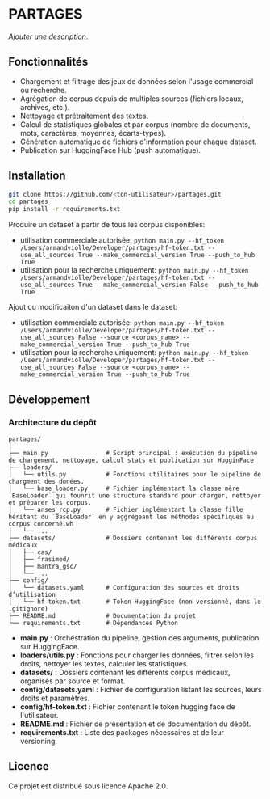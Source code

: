 # PARTAGES

*Ajouter une description*.

## Fonctionnalités

- Chargement et filtrage des jeux de données selon l'usage commercial ou recherche.
- Agrégation de corpus depuis de multiples sources (fichiers locaux, archives, etc.).
- Nettoyage et prétraitement des textes.
- Calcul de statistiques globales et par corpus (nombre de documents, mots, caractères, moyennes, écarts-types).
- Génération automatique de fichiers d'information pour chaque dataset.
- Publication sur HuggingFace Hub (push automatique).

## Installation

```sh
git clone https://github.com/<ton-utilisateur>/partages.git
cd partages
pip install -r requirements.txt
```

Produire un dataset à partir de tous les corpus disponibles:
- utilisation commerciale autorisée: `python main.py --hf_token /Users/armandviolle/Developer/partages/hf-token.txt --use_all_sources True --make_commercial_version True --push_to_hub True`
- utilisation pour la recherche uniquement: `python main.py --hf_token /Users/armandviolle/Developer/partages/hf-token.txt --use_all_sources True --make_commercial_version False --push_to_hub True`

Ajout ou modificaiton d'un dataset dans le dataset:
- utilisation commerciale autorisée: `python main.py --hf_token /Users/armandviolle/Developer/partages/hf-token.txt --use_all_sources False --source <corpus_name> --make_commercial_version True --push_to_hub True`
- utilisation pour la recherche uniquement: `python main.py --hf_token /Users/armandviolle/Developer/partages/hf-token.txt --use_all_sources False --source <corpus_name> --make_commercial_version True --push_to_hub True`

## Développement

### Architecture du dépôt

```
partages/
│
├── main.py                # Script principal : exécution du pipeline de chargement, nettoyage, calcul stats et publication sur HugginFace
├── loaders/
│   └── utils.py           # Fonctions utilitaires pour le pipeline de chargment des donées.
│   └── base_loader.py     # Fichier implémentant la classe mère `BaseLoader` qui founrit une structure standard pour charger, nettoyer et préparer les corpus.
│   └── anses_rcp.py       # Fichier implémentant la classe fille héritant du `BaseLoader` en y aggrégeant les méthodes spécifiques au corpus concerné.wh
│   └── ...
├── datasets/              # Dossiers contenant les différents corpus médicaux 
│   ├── cas/
│   ├── frasimed/
│   ├── mantra_gsc/
│   └── ...
├── config/
│   └── datasets.yaml      # Configuration des sources et droits d’utilisation
│   └── hf-token.txt       # Token HuggingFace (non versionné, dans le .gitignore)
├── README.md              # Documentation du projet
└── requirements.txt       # Dépendances Python
```

- **main.py** : Orchestration du pipeline, gestion des arguments, publication sur HuggingFace.
- **loaders/utils.py** : Fonctions pour charger les données, filtrer selon les droits, nettoyer les textes, calculer les statistiques.
- **datasets/** : Dossiers contenant les différents corpus médicaux, organisés par source et format.
- **config/datasets.yaml** : Fichier de configuration listant les sources, leurs droits et paramètres.
- **config/hf-token.txt** : Fichier contenant le token hugging face de l'utilisateur.
- **README.md** : Fichier de présentation et de documentation du dépôt.
- **requirements.txt** : Liste des packages nécessaires et de leur versioning.

## Licence

Ce projet est distribué sous licence Apache 2.0.